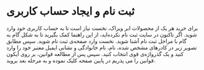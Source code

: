 # ثبت نام و ایجاد حساب کاربری

برای خرید هر یک از محصولات ابر ویراک، نخست نیاز است تا به حساب کاربری خود وارد شوید. اگر تاکنون در سایت ثبت نام نکرده‌اید، از این راهنما کمک بگیرید تا به ‌شکل گام به گام با مراحل ثبت نام آشنا شوید.
نخست وارد صفحه‌ی ثبت ‌نام شوید. سپس مطابق تصویر زیر در کادرهای مشخص شده، نام، نام خانوادگی و نشانی ایمیل معتبر خود را وارد کنید و یک گذرواژه‌ی قوی انتخاب کنید.
سپس پس از مطالعه قوانین، بر روی آیکون قوانین را می پذریم در پایین صفحه کلیک نموده و به مرحله بعد بروید.

